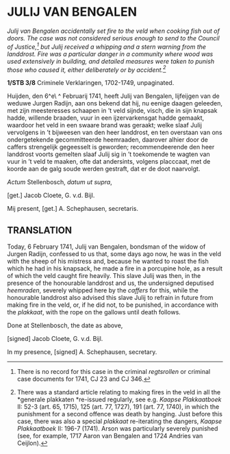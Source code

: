 # JULIJ VAN BENGALEN

*Julij van Bengalen accidentally set fire to the veld when cooking fish out of doors. The case was not considered serious enough to send to the Council of Justice,[^1] but Julij received a whipping and a stern warning from the landdrost. Fire was a particular danger in a community where wood was used extensively in building, and detailed measures were taken to punish those who caused it, either deliberately or by accident.[^2]*

**1/STB 3/8** Criminele Verklaringen, 1702-1749, unpaginated.

Huijden, den 6^e\ ^ Februarij 1741, heeft Julij van Bengalen, lijfeijgen van de weduwe Jurgen Radijn, aan ons bekend dat hij, nu eenige daagen geleeden, met zijn meesteresses schaapen in ’t veld sijnde, visch, die in sijn knapsak hadde, willende braaden, vuur in een ijzervarkensgat hadde gemaakt, waardoor het veld in een swaare brand was geraakt; welke slaaf Julij vervolgens in ’t bijweesen van den heer landdrost, en ten overstaan van ons ondergetekende gecommitteerde heemraaden, daarover alhier door de caffers strengelijk gegeesselt is geworden; recommendeerende den heer landdrost voorts gemelten slaaf Julij sig in ’t toekomende te wagten van vuur in ’t veld te maaken, ofte dat andersints, volgens placccaat, met de koorde aan de galg soude werden gestraft, dat er de doot naarvolgt.

*Actum* Stellenbosch, *datum ut supra*,

\[get.\] Jacob Cloete, G. v.d. Bijl.

Mij present, \[get.\] A. Schephausen, secretaris.

## TRANSLATION

Today, 6 February 1741, Julij van Bengalen, bondsman of the widow of Jurgen Radijn, confessed to us that, some days ago now, he was in the veld with the sheep of his mistress and, because he wanted to roast the fish which he had in his knapsack, he made a fire in a porcupine hole, as a result of which the veld caught fire heavily. This slave Julij was then, in the presence of the honourable landdrost and us, the undersigned deputised *heemraden*, severely whipped here by the *caffers* for this, while the honourable landdrost also advised this slave Julij to refrain in future from making fire in the veld, or, if he did not, to be punished, in accordance with the *plakkaat*, with the rope on the gallows until death follows.

Done at Stellenbosch, the date as above,

\[signed\] Jacob Cloete, G. v.d. Bijl.

In my presence, \[signed\] A. Schephausen, secretary.

[^1]: There is no record for this case in the criminal *regtsrollen* or criminal case documents for 1741, CJ 23 and CJ 346.

[^2]: There was a standard article relating to making fires in the veld in all the *generale plakkaten *re-issued regularly, see e.g. *Kaapse Plakkaatboek* II: 52-3 (art. 65, 1715), 125 (art. 77, 1727), 191 (art. 77, 1740), in which the punishment for a second offence was death by hanging. Just before this case, there was also a special *plakkaat* re-iterating the dangers, *Kaapse Plakkaatboek* II: 196-7 (1741). Arson was particularly severely punished (see, for example, 1717 Aaron van Bengalen and 1724 Andries van Ceijlon).